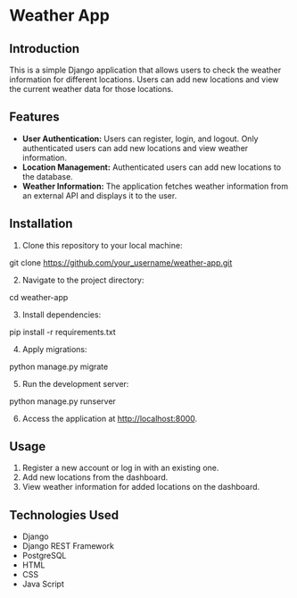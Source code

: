 # Weather App

## Introduction

This is a simple Django application that allows users to check the weather information for different locations. Users can add new locations and view the current weather data for those locations.

## Features

- **User Authentication:** Users can register, login, and logout. Only authenticated users can add new locations and view weather information.
- **Location Management:** Authenticated users can add new locations to the database.
- **Weather Information:** The application fetches weather information from an external API and displays it to the user.

## Installation

1. Clone this repository to your local machine:

git clone https://github.com/your_username/weather-app.git

2. Navigate to the project directory:

cd weather-app

3. Install dependencies:

pip install -r requirements.txt

4. Apply migrations:

python manage.py migrate

5. Run the development server:

python manage.py runserver

6. Access the application at [http://localhost:8000](http://localhost:8000).

## Usage

1. Register a new account or log in with an existing one.
2. Add new locations from the dashboard.
3. View weather information for added locations on the dashboard.

## Technologies Used

- Django
- Django REST Framework
- PostgreSQL
- HTML
- CSS
- Java Script
